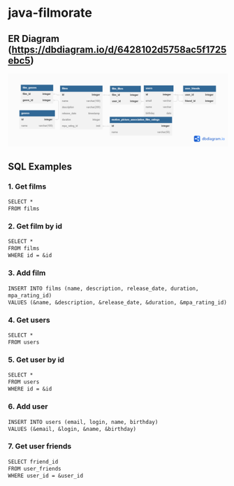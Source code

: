 # java-filmorate
## ER Diagram (https://dbdiagram.io/d/6428102d5758ac5f1725ebc5)
![ER Diagramm](filmorate.png)
## SQL Examples
### 1. Get films
```
SELECT *
FROM films
```
### 2. Get film by id
```
SELECT *
FROM films
WHERE id = &id
```
### 3. Add film
```
INSERT INTO films (name, description, release_date, duration, mpa_rating_id)
VALUES (&name, &description, &release_date, &duration, &mpa_rating_id)
```
### 4. Get users
```
SELECT *
FROM users
```
### 5. Get user by id
```
SELECT *
FROM users
WHERE id = &id
```
### 6. Add user
```
INSERT INTO users (email, login, name, birthday)
VALUES (&email, &login, &name, &birthday)
```
### 7. Get user friends
```
SELECT friend_id
FROM user_friends
WHERE user_id = &user_id
```
